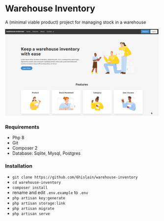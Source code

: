 # Warehouse Inventory

A (minimal viable product) project for managing stock in a warehouse

![Screenshot](public/img/screenshot.png)

### Requirements

- Php 8
- Git
- Composer 2
- Database: Sqlite, Mysql, Postgres

### Installation

- `git clone https://github.com/6hislain/warehouse-inventory`
- `cd warehouse-inventory`
- `composer install`
- rename and edit `.env.example` to `.env`
- `php artisan key:generate`
- `php artisan storage:link`
- `php artisan migrate`
- `php artisan serve`
